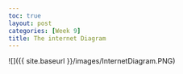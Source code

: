 ```yaml
---
toc: true
layout: post
categories: [Week 9]
title: The internet Diagram
---
```


![]({{ site.baseurl }}/images/InternetDiagram.PNG)